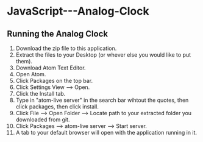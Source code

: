 # JavaScript---Analog-Clock

## Running the Analog Clock

1. Download the zip file to this application.
2. Extract the files to your Desktop (or whever else you would like to put them).
3. Download Atom Text Editor.
4. Open Atom.
5. Click Packages on the top bar.
6. Click Settings View --> Open.
7. Click the Install tab.
8. Type in "atom-live server" in the search bar wihtout the quotes, then click packages, then click install.
9. Click File --> Open Folder --> Locate path to your extracted folder you downloaded from git.
10. Click Packages --> atom-live server --> Start server.
11. A tab to your default browser will open with the application running in it.
